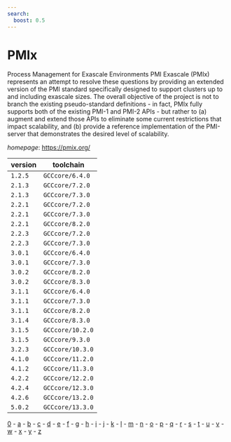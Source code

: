 ```yaml
---
search:
  boost: 0.5
---
```

# PMIx

Process Management for Exascale Environments PMI Exascale (PMIx) represents an attempt to resolve these questions by providing an extended version of the PMI standard specifically designed to support clusters up to and including exascale sizes. The overall objective of the project is not to branch the existing pseudo-standard definitions - in fact, PMIx fully supports both of the existing PMI-1 and PMI-2 APIs - but rather to (a) augment and extend those APIs to eliminate some current restrictions that impact scalability, and (b) provide a reference implementation of the PMI-server that demonstrates the desired level of scalability.

*homepage*: <https://pmix.org/>

version | toolchain
--------|----------
``1.2.5`` | ``GCCcore/6.4.0``
``2.1.3`` | ``GCCcore/7.2.0``
``2.1.3`` | ``GCCcore/7.3.0``
``2.2.1`` | ``GCCcore/7.2.0``
``2.2.1`` | ``GCCcore/7.3.0``
``2.2.1`` | ``GCCcore/8.2.0``
``2.2.3`` | ``GCCcore/7.2.0``
``2.2.3`` | ``GCCcore/7.3.0``
``3.0.1`` | ``GCCcore/6.4.0``
``3.0.1`` | ``GCCcore/7.3.0``
``3.0.2`` | ``GCCcore/8.2.0``
``3.0.2`` | ``GCCcore/8.3.0``
``3.1.1`` | ``GCCcore/6.4.0``
``3.1.1`` | ``GCCcore/7.3.0``
``3.1.1`` | ``GCCcore/8.2.0``
``3.1.4`` | ``GCCcore/8.3.0``
``3.1.5`` | ``GCCcore/10.2.0``
``3.1.5`` | ``GCCcore/9.3.0``
``3.2.3`` | ``GCCcore/10.3.0``
``4.1.0`` | ``GCCcore/11.2.0``
``4.1.2`` | ``GCCcore/11.3.0``
``4.2.2`` | ``GCCcore/12.2.0``
``4.2.4`` | ``GCCcore/12.3.0``
``4.2.6`` | ``GCCcore/13.2.0``
``5.0.2`` | ``GCCcore/13.3.0``

[0](../0/index.md) - [a](../a/index.md) - [b](../b/index.md) - [c](../c/index.md) - [d](../d/index.md) - [e](../e/index.md) - [f](../f/index.md) - [g](../g/index.md) - [h](../h/index.md) - [i](../i/index.md) - [j](../j/index.md) - [k](../k/index.md) - [l](../l/index.md) - [m](../m/index.md) - [n](../n/index.md) - [o](../o/index.md) - [p](../p/index.md) - [q](../q/index.md) - [r](../r/index.md) - [s](../s/index.md) - [t](../t/index.md) - [u](../u/index.md) - [v](../v/index.md) - [w](../w/index.md) - [x](../x/index.md) - [y](../y/index.md) - [z](../z/index.md)


